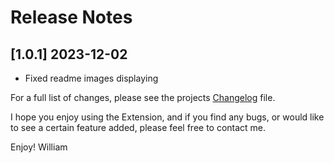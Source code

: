 # Release Notes

<!-- ## [v-inc] ${YEAR4}-${MONTHNUMBER}-${DATE} -->

## [1.0.1] 2023-12-02

- Fixed readme images displaying


For a full list of changes, please see the projects [Changelog](CHANGELOG.md) file.

I hope you enjoy using the Extension, and if you find any bugs, or would like to see a certain feature added, please feel free to contact me.

Enjoy! William
